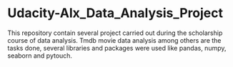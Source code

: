 # Udacity-Alx_Data_Analysis_Project
This repository contain several project carried out during the scholarship course of data analysis. Tmdb movie data analysis among others are the tasks done, several libraries and packages were used like pandas, numpy, seaborn and pytouch.
